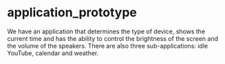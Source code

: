 # application_prototype
 We have an application that determines the type of device, shows the current time and has the ability to control the brightness of the screen and the volume of the speakers. There are also three sub-applications: idle YouTube, calendar and weather.
